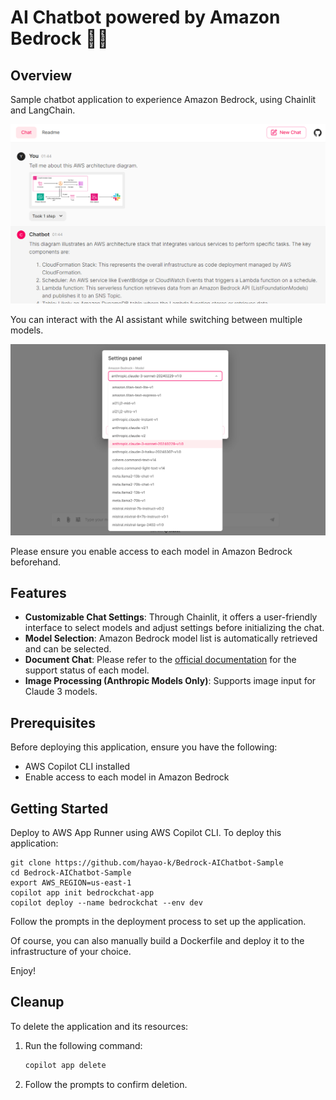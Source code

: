 # AI Chatbot powered by Amazon Bedrock 🚀🤖
## Overview
Sample chatbot application to experience Amazon Bedrock, using Chainlit and LangChain.

![](https://raw.githubusercontent.com/hayao-k/Bedrock-AIChatbot-Sample/main/images/overview.png)

You can interact with the AI assistant while switching between multiple models. 

![](https://raw.githubusercontent.com/hayao-k/Bedrock-AIChatbot-Sample/main/images/multiple-models.png)

Please ensure you enable access to each model in Amazon Bedrock beforehand.

## Features
- **Customizable Chat Settings**: Through Chainlit, it offers a user-friendly interface to select models and adjust settings before initializing the chat.
- **Model Selection**: Amazon Bedrock model list is automatically retrieved and can be selected.
- **Document Chat**: Please refer to the [official documentation](https://docs.aws.amazon.com/bedrock/latest/userguide/conversation-inference.html#conversation-inference-supported-models-features) for the support status of each model.
- **Image Processing (Anthropic Models Only)**: Supports image input for Claude 3 models.

## Prerequisites
Before deploying this application, ensure you have the following:

- AWS Copilot CLI installed
- Enable access to each model in Amazon Bedrock

## Getting Started
Deploy to AWS App Runner using AWS Copilot CLI.
To deploy this application:

```
git clone https://github.com/hayao-k/Bedrock-AIChatbot-Sample
cd Bedrock-AIChatbot-Sample
export AWS_REGION=us-east-1
copilot app init bedrockchat-app
copilot deploy --name bedrockchat --env dev
```

Follow the prompts in the deployment process to set up the application.

Of course, you can also manually build a Dockerfile and deploy it to the infrastructure of your choice.

Enjoy!

## Cleanup
To delete the application and its resources:

1. Run the following command:

   ```bash
   copilot app delete
   ```

2. Follow the prompts to confirm deletion.